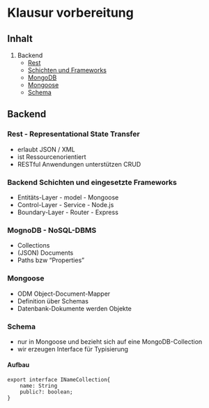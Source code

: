 # Klausur vorbereitung
## Inhalt
1. Backend
    - [Rest](#rest---representational-state-transfer)
    - [Schichten und Frameworks](#backend-schichten-und-eingesetzte-frameworks)
    - [MongoDB](#mognodb---nosql-dbms)
    - [Mongoose ](#mongoose)
    - [Schema](#schema)
## Backend
### Rest - Representational State Transfer
- erlaubt JSON / XML
- ist Ressourcenorientiert
- RESTful Anwendungen unterstützen CRUD

### Backend Schichten und eingesetzte Frameworks
- Entitäts-Layer	-   model	- Mongoose
- Control-Layer	-   Service - Node.js
- Boundary-Layer	-   Router	- Express
### MognoDB - NoSQL-DBMS
- Collections
- (JSON) Documents
- Paths bzw “Properties”
### Mongoose
- ODM		Object-Document-Mapper
- Definition über Schemas
- Datenbank-Dokumente werden Objekte
### Schema
- nur in Mongoose und bezieht sich auf eine MongoDB-Collection
- wir erzeugen Interface für Typisierung

#### Aufbau
```
export interface INameCollection{
	name: String
	public?: boolean;
}
```
